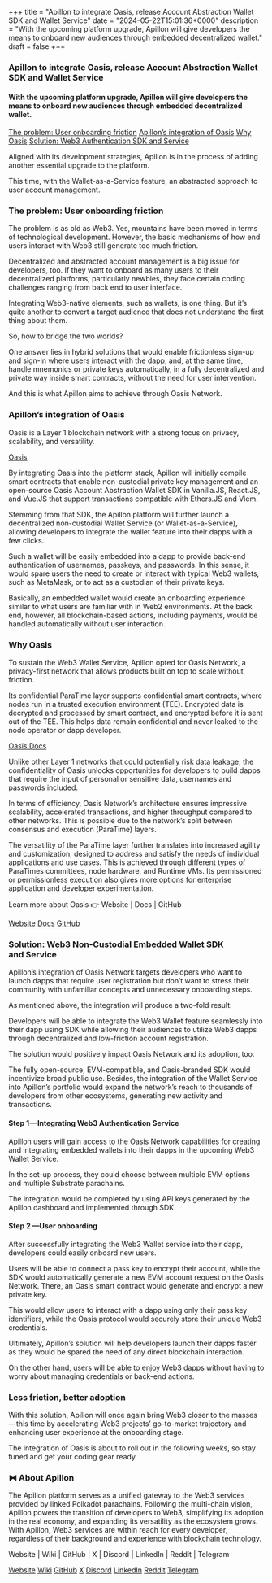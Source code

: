 +++
title = "Apillon to integrate Oasis, release Account Abstraction Wallet SDK and Wallet Service"
date = "2024-05-22T15:01:36+0000"
description = "With the upcoming platform upgrade, Apillon will give developers the means to onboard new audiences through embedded decentralized wallet."
draft = false
+++

### Apillon to integrate Oasis, release Account Abstraction Wallet SDK and Wallet Service


#### With the upcoming platform upgrade, Apillon will give developers the means to onboard new audiences through embedded decentralized wallet.

[The problem: User onboarding friction](#4e1c)
[Apillon’s integration of Oasis](#118f)
[Why Oasis](#63e1)
[Solution: Web3 Authentication SDK and Service](#a43f)

Aligned with its development strategies, Apillon is in the process of adding another essential upgrade to the platform.


This time, with the Wallet-as-a-Service feature, an abstracted approach to user account management.


### The problem: User onboarding friction


The problem is as old as Web3. Yes, mountains have been moved in terms of technological development. However, the basic mechanisms of how end users interact with Web3 still generate too much friction.


Decentralized and abstracted account management is a big issue for developers, too. If they want to onboard as many users to their decentralized platforms, particularly newbies, they face certain coding challenges ranging from back end to user interface.


Integrating Web3-native elements, such as wallets, is one thing. But it’s quite another to convert a target audience that does not understand the first thing about them.


So, how to bridge the two worlds?


One answer lies in hybrid solutions that would enable frictionless sign-up and sign-in where users interact with the dapp, and, at the same time, handle mnemonics or private keys automatically, in a fully decentralized and private way inside smart contracts, without the need for user intervention.


And this is what Apillon aims to achieve through Oasis Network.


### Apillon’s integration of Oasis


Oasis is a Layer 1 blockchain network with a strong focus on privacy, scalability, and versatility.

[Oasis](https://oasisprotocol.org/)

By integrating Oasis into the platform stack, Apillon will initially compile smart contracts that enable non-custodial private key management and an open-source Oasis Account Abstraction Wallet SDK in Vanilla.JS, React.JS, and Vue.JS that support transactions compatible with Ethers.JS and Viem.


Stemming from that SDK, the Apillon platform will further launch a decentralized non-custodial Wallet Service (or Wallet-as-a-Service), allowing developers to integrate the wallet feature into their dapps with a few clicks.


Such a wallet will be easily embedded into a dapp to provide back-end authentication of usernames, passkeys, and passwords. In this sense, it would spare users the need to create or interact with typical Web3 wallets, such as MetaMask, or to act as a custodian of their private keys.


Basically, an embedded wallet would create an onboarding experience similar to what users are familiar with in Web2 environments. At the back end, however, all blockchain-based actions, including payments, would be handled automatically without user interaction.


### Why Oasis


To sustain the Web3 Wallet Service, Apillon opted for Oasis Network, a privacy-first network that allows products built on top to scale without friction.


Its confidential ParaTime layer supports confidential smart contracts, where nodes run in a trusted execution environment (TEE). Encrypted data is decrypted and processed by smart contract, and encrypted before it is sent out of the TEE. This helps data remain confidential and never leaked to the node operator or dapp developer.

[Oasis Docs](https://docs.oasis.io/general/oasis-network/)

Unlike other Layer 1 networks that could potentially risk data leakage, the confidentiality of Oasis unlocks opportunities for developers to build dapps that require the input of personal or sensitive data, usernames and passwords included.


In terms of efficiency, Oasis Network’s architecture ensures impressive scalability, accelerated transactions, and higher throughput compared to other networks. This is possible due to the network’s split between consensus and execution (ParaTime) layers.


The versatility of the ParaTime layer further translates into increased agility and customization, designed to address and satisfy the needs of individual applications and use cases. This is achieved through different types of ParaTimes committees, node hardware, and Runtime VMs. Its permissioned or permissionless execution also gives more options for enterprise application and developer experimentation.


Learn more about Oasis 👉 Website | Docs | GitHub

[Website](https://oasisprotocol.org/)
[Docs](https://docs.oasis.io/general/oasis-network/)
[GitHub](https://github.com/oasisprotocol)

### Solution: Web3 Non-Custodial Embedded Wallet SDK and Service


Apillon’s integration of Oasis Network targets developers who want to launch dapps that require user registration but don’t want to stress their community with unfamiliar concepts and unnecessary onboarding steps.


As mentioned above, the integration will produce a two-fold result:


Developers will be able to integrate the Web3 Wallet feature seamlessly into their dapp using SDK while allowing their audiences to utilize Web3 dapps through decentralized and low-friction account registration.


The solution would positively impact Oasis Network and its adoption, too.


The fully open-source, EVM-compatible, and Oasis-branded SDK would incentivize broad public use. Besides, the integration of the Wallet Service into Apillon’s portfolio would expand the network’s reach to thousands of developers from other ecosystems, generating new activity and transactions.


#### Step 1 — Integrating Web3 Authentication Service


Apillon users will gain access to the Oasis Network capabilities for creating and integrating embedded wallets into their dapps in the upcoming Web3 Wallet Service.


In the set-up process, they could choose between multiple EVM options and multiple Substrate parachains.


The integration would be completed by using API keys generated by the Apillon dashboard and implemented through SDK.


#### Step 2 —User onboarding


After successfully integrating the Web3 Wallet service into their dapp, developers could easily onboard new users.


Users will be able to connect a pass key to encrypt their account, while the SDK would automatically generate a new EVM account request on the Oasis Network. There, an Oasis smart contract would generate and encrypt a new private key.


This would allow users to interact with a dapp using only their pass key identifiers, while the Oasis protocol would securely store their unique Web3 credentials.


Ultimately, Apillon’s solution will help developers launch their dapps faster as they would be spared the need of any direct blockchain interaction.


On the other hand, users will be able to enjoy Web3 dapps without having to worry about managing credentials or back-end actions.


### Less friction, better adoption


With this solution, Apillon will once again bring Web3 closer to the masses — this time by accelerating Web3 projects’ go-to-market trajectory and enhancing user experience at the onboarding stage.


The integration of Oasis is about to roll out in the following weeks, so stay tuned and get your coding gear ready.


### ⧓ About Apillon


The Apillon platform serves as a unified gateway to the Web3 services provided by linked Polkadot parachains. Following the multi-chain vision, Apillon powers the transition of developers to Web3, simplifying its adoption in the real economy, and expanding its versatility as the ecosystem grows. With Apillon, Web3 services are within reach for every developer, regardless of their background and experience with blockchain technology.


Website | Wiki | GitHub | X | Discord | LinkedIn | Reddit | Telegram

[Website](https://apillon.io/)
[Wiki](https://wiki.apillon.io/)
[GitHub](https://github.com/Apillon)
[X](https://twitter.com/apillon)
[Discord](https://discord.gg/apillon)
[LinkedIn](https://www.linkedin.com/company/apillon/)
[Reddit](https://www.reddit.com/r/apillon/)
[Telegram](https://t.me/Apillon)